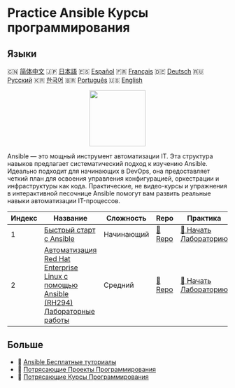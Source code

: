 # Practice Ansible Курсы программирования

## Языки

🇨🇳 [简体中文](README_zh.md) 🇯🇵 [日本語](README_ja.md) 🇪🇸 [Español](README_es.md) 🇫🇷 [Français](README_fr.md) 🇩🇪 [Deutsch](README_de.md) 🇷🇺 [Русский](README_ru.md) 🇰🇷 [한국어](README_ko.md) 🇧🇷 [Português](README_pt.md) 🇺🇸 [English](README.md) 

<div align="center">
<img width="128px" src="https://file.labex.io/path/PBjrCC7U2Koq.png">
</div>

Ansible — это мощный инструмент автоматизации IT. Эта структура навыков предлагает систематический подход к изучению Ansible. Идеально подходит для начинающих в DevOps, она предоставляет четкий план для освоения управления конфигурацией, оркестрации и инфраструктуры как кода. Практические, не видео-курсы и упражнения в интерактивной песочнице Ansible помогут вам развить реальные навыки автоматизации IT-процессов.

|   Индекс | Название                                                                                                                                                                   | Сложность   | Repo                                                                                            | Практика                                                                                                    |
|----------|----------------------------------------------------------------------------------------------------------------------------------------------------------------------------|-------------|-------------------------------------------------------------------------------------------------|-------------------------------------------------------------------------------------------------------------|
|        1 | [Быстрый старт с Ansible](https://labex.io/ru/courses/quick-start-with-ansible)                                                                                            | Начинающий  | [🔗 Repo](https://github.com/labex-labs/quick-start-with-ansible)                               | [🚀 Начать Лабораторию](https://labex.io/ru/courses/quick-start-with-ansible)                               |
|        2 | [Автоматизация Red Hat Enterprise Linux с помощью Ansible (RH294) Лабораторные работы](https://labex.io/ru/courses/red-hat-enterprise-linux-automation-with-ansible-rh294) | Средний     | [🔗 Repo](https://github.com/labex-labs/red-hat-enterprise-linux-automation-with-ansible-rh294) | [🚀 Начать Лабораторию](https://labex.io/ru/courses/red-hat-enterprise-linux-automation-with-ansible-rh294) |

## Больше

- 🔗 [Ansible Бесплатные туториалы](https://github.com/labex-labs/ansible-free-tutorials)
- 🔗 [Потрясающие Проекты Программирования](https://github.com/labex-labs/awesome-programming-projects)
- 🔗 [Потрясающие Курсы Программирования](https://github.com/labex-labs/awesome-programming-courses)

